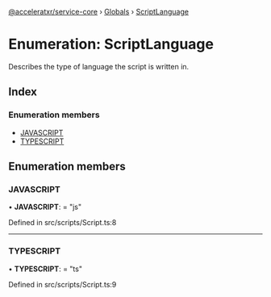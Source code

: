 [@acceleratxr/service-core](../README.md) › [Globals](../globals.md) › [ScriptLanguage](scriptlanguage.md)

# Enumeration: ScriptLanguage

Describes the type of language the script is written in.

## Index

### Enumeration members

* [JAVASCRIPT](scriptlanguage.md#javascript)
* [TYPESCRIPT](scriptlanguage.md#typescript)

## Enumeration members

###  JAVASCRIPT

• **JAVASCRIPT**: = "js"

Defined in src/scripts/Script.ts:8

___

###  TYPESCRIPT

• **TYPESCRIPT**: = "ts"

Defined in src/scripts/Script.ts:9

